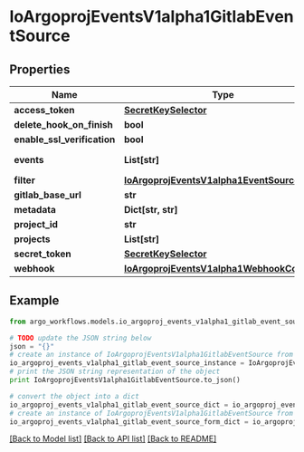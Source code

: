 # IoArgoprojEventsV1alpha1GitlabEventSource


## Properties

Name | Type | Description | Notes
------------ | ------------- | ------------- | -------------
**access_token** | [**SecretKeySelector**](SecretKeySelector.md) |  | [optional] 
**delete_hook_on_finish** | **bool** |  | [optional] 
**enable_ssl_verification** | **bool** |  | [optional] 
**events** | **List[str]** | Events are gitlab event to listen to. Refer https://github.com/xanzy/go-gitlab/blob/bf34eca5d13a9f4c3f501d8a97b8ac226d55e4d9/projects.go#L794. | [optional] 
**filter** | [**IoArgoprojEventsV1alpha1EventSourceFilter**](IoArgoprojEventsV1alpha1EventSourceFilter.md) |  | [optional] 
**gitlab_base_url** | **str** |  | [optional] 
**metadata** | **Dict[str, str]** |  | [optional] 
**project_id** | **str** |  | [optional] 
**projects** | **List[str]** |  | [optional] 
**secret_token** | [**SecretKeySelector**](SecretKeySelector.md) |  | [optional] 
**webhook** | [**IoArgoprojEventsV1alpha1WebhookContext**](IoArgoprojEventsV1alpha1WebhookContext.md) |  | [optional] 

## Example

```python
from argo_workflows.models.io_argoproj_events_v1alpha1_gitlab_event_source import IoArgoprojEventsV1alpha1GitlabEventSource

# TODO update the JSON string below
json = "{}"
# create an instance of IoArgoprojEventsV1alpha1GitlabEventSource from a JSON string
io_argoproj_events_v1alpha1_gitlab_event_source_instance = IoArgoprojEventsV1alpha1GitlabEventSource.from_json(json)
# print the JSON string representation of the object
print IoArgoprojEventsV1alpha1GitlabEventSource.to_json()

# convert the object into a dict
io_argoproj_events_v1alpha1_gitlab_event_source_dict = io_argoproj_events_v1alpha1_gitlab_event_source_instance.to_dict()
# create an instance of IoArgoprojEventsV1alpha1GitlabEventSource from a dict
io_argoproj_events_v1alpha1_gitlab_event_source_form_dict = io_argoproj_events_v1alpha1_gitlab_event_source.from_dict(io_argoproj_events_v1alpha1_gitlab_event_source_dict)
```
[[Back to Model list]](../README.md#documentation-for-models) [[Back to API list]](../README.md#documentation-for-api-endpoints) [[Back to README]](../README.md)


